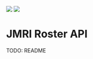 [![](https://github.com/wormoworm/jmri-roster/workflows/api-docker-build-publish/badge.svg)](https://github.com/wormoworm/jmri-roster "View on GitHub")
[![](https://img.shields.io/docker/pulls/tomhomewood/jmri-roster-api)](https://hub.docker.com/repository/docker/tomhomewood/jmri-roster-api "View on Docker")
# JMRI Roster API

TODO: README